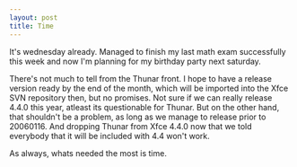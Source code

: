 ```yaml
---
layout: post
title: Time
---
```


It's wednesday already. Managed to finish my last math exam successfully this week and now I'm planning for my birthday party next saturday.

There's not much to tell from the Thunar front. I hope to have a release version ready by the end of the month, which will be imported into the Xfce SVN repository then, but no promises. Not sure if we can really release 4.4.0 this year, atleast its questionable for Thunar. But on the other hand, that shouldn't be a problem, as long as we manage to release prior to 20060116. And dropping Thunar from Xfce 4.4.0 now that we told everybody that it will be included with 4.4 won't work.

As always, whats needed the most is time.

